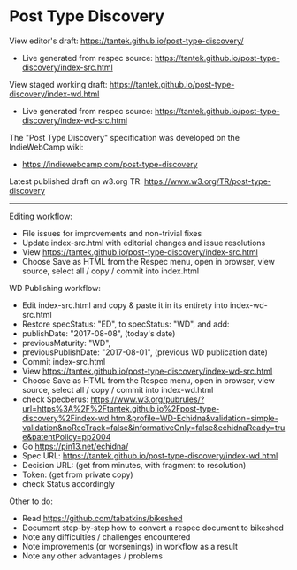 # Post Type Discovery

View editor's draft: https://tantek.github.io/post-type-discovery/
* Live generated from respec source: https://tantek.github.io/post-type-discovery/index-src.html

View staged working draft: https://tantek.github.io/post-type-discovery/index-wd.html
* Live generated from respec source: https://tantek.github.io/post-type-discovery/index-wd-src.html

The "Post Type Discovery" specification was developed on the IndieWebCamp wiki:
* https://indiewebcamp.com/post-type-discovery

Latest published draft on w3.org TR: https://www.w3.org/TR/post-type-discovery

----

Editing workflow:
* File issues for improvements and non-trivial fixes 
* Update index-src.html with editorial changes and issue resolutions
* View https://tantek.github.io/post-type-discovery/index-src.html
* Choose Save as HTML from the Respec menu, open in browser, view source, select all / copy / commit into index.html

WD Publishing workflow:
* Edit index-src.html and copy & paste it in its entirety into index-wd-src.html
* Restore specStatus: "ED", to specStatus: "WD", and add:
* publishDate: "2017-08-08", (today's date)
* previousMaturity: "WD",
* previousPublishDate: "2017-08-01", (previous WD publication date)
* Commit index-src.html
* View https://tantek.github.io/post-type-discovery/index-wd-src.html
* Choose Save as HTML from the Respec menu, open in browser, view source, select all / copy / commit into index-wd.html
* check Specberus: https://www.w3.org/pubrules/?url=https%3A%2F%2Ftantek.github.io%2Fpost-type-discovery%2Findex-wd.html&profile=WD-Echidna&validation=simple-validation&noRecTrack=false&informativeOnly=false&echidnaReady=true&patentPolicy=pp2004
* Go https://pin13.net/echidna/
* Spec URL: https://tantek.github.io/post-type-discovery/index-wd.html
* Decision URL: (get from minutes, with fragment to resolution)
* Token: (get from private copy)
* check Status accordingly


Other to do:
* Read https://github.com/tabatkins/bikeshed
* Document step-by-step how to convert a respec document to bikeshed
* Note any difficulties / challenges encountered
* Note improvements (or worsenings) in workflow as a result
* Note any other advantages / problems
